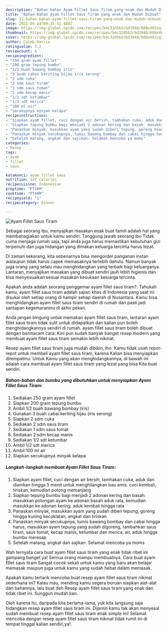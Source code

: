```yaml
---
description: "Bahan-bahan Ayam Fillet Saus Tiram yang enak dan Mudah Dibuat"
title: "Bahan-bahan Ayam Fillet Saus Tiram yang enak dan Mudah Dibuat"
slug: 11-bahan-bahan-ayam-fillet-saus-tiram-yang-enak-dan-mudah-dibuat
date: 2021-05-24T09:35:51.488Z
image: https://img-global.cpcdn.com/recipes/b4c32d5b2cbd3940/680x482cq70/ayam-fillet-saus-tiram-foto-resep-utama.jpg
thumbnail: https://img-global.cpcdn.com/recipes/b4c32d5b2cbd3940/680x482cq70/ayam-fillet-saus-tiram-foto-resep-utama.jpg
cover: https://img-global.cpcdn.com/recipes/b4c32d5b2cbd3940/680x482cq70/ayam-fillet-saus-tiram-foto-resep-utama.jpg
author: Caleb Harris
ratingvalue: 3.2
reviewcount: 4
recipeingredient:
- "250 gram ayam fillet"
- "200 gram tepung bumbu"
- "1/2 buah bawang bombay iris"
- "3 buah cabai keriting hijau iris serong"
- "2 sdm cuka"
- "2 sdm saus tiram"
- "1 sdm saus tomat"
- "2 sdm kecap manis"
- "1/2 sdt ketumbar"
- "1/2 sdt merica"
- "100 ml air"
- "secukupnya minyak kelapa"
recipeinstructions:
- "Siapkan ayam fillet, cuci dengan air bersih, tamhakan cuka, aduk dan diamkan hingga 5 menit untuk menghilangkan bau amis. cuci kembali, tiriskan, kemudian potong memanjang"
- "Siapkan tepung bumbu bagi menjadi 2 adonan kering dan basah. masukkan potongan ayam ke adonan basah aduk rata, kemudian masukkan ke adonan kering. aduk kembali hingga rata"
- "Panaskan minyak, masukkan ayam yang sudah diberi tepung, goreng hingga kuning kecoklatan, angkat dan tiriskan"
- "Panaskan minyak secukupnya, tumis bawang bombay dan cabai hingga harus, masukkan ayam tepung yang sudah digoreng, tambahkan saus tiram, saus tomat, kecap manis, ketumbar dan merica, air, aduk hingga bumbu meresap"
- "Setelah matang, angkat dan sajikan. Selamat mencoba ya moms"
categories:
- Resep
tags:
- ayam
- fillet
- saus

katakunci: ayam fillet saus 
nutrition: 147 calories
recipecuisine: Indonesian
preptime: "PT26M"
cooktime: "PT49M"
recipeyield: "1"
recipecategory: Dinner

---
```



![Ayam Fillet Saus Tiram](https://img-global.cpcdn.com/recipes/b4c32d5b2cbd3940/680x482cq70/ayam-fillet-saus-tiram-foto-resep-utama.jpg)

Sebagai seorang ibu, menyajikan masakan enak buat famili adalah hal yang membahagiakan untuk kamu sendiri. Tanggung jawab seorang ibu Tidak cuma menjaga rumah saja, tapi anda juga harus memastikan kebutuhan gizi terpenuhi dan juga hidangan yang dimakan keluarga tercinta harus lezat.

Di zaman  sekarang, kita sebenarnya bisa mengorder panganan instan walaupun tidak harus capek memasaknya terlebih dahulu. Namun banyak juga orang yang selalu mau menghidangkan yang terbaik bagi keluarganya. Lantaran, menyajikan masakan yang dibuat sendiri jauh lebih higienis dan bisa menyesuaikan sesuai masakan kesukaan keluarga tercinta. 



Apakah anda adalah seorang penggemar ayam fillet saus tiram?. Tahukah kamu, ayam fillet saus tiram adalah sajian khas di Indonesia yang saat ini disukai oleh setiap orang di hampir setiap daerah di Nusantara. Kamu bisa menghidangkan ayam fillet saus tiram sendiri di rumah dan pasti jadi santapan kegemaranmu di akhir pekan.

Anda jangan bingung untuk memakan ayam fillet saus tiram, lantaran ayam fillet saus tiram tidak sulit untuk didapatkan dan kalian pun boleh menghidangkannya sendiri di rumah. ayam fillet saus tiram boleh dibuat dengan bermacam cara. Kini pun sudah banyak banget resep modern yang membuat ayam fillet saus tiram semakin lebih nikmat.

Resep ayam fillet saus tiram juga mudah dibikin, lho. Kamu tidak usah repot-repot untuk membeli ayam fillet saus tiram, karena Kalian bisa menyiapkan ditempatmu. Untuk Kamu yang akan menghidangkannya, di bawah ini adalah cara membuat ayam fillet saus tiram yang lezat yang bisa Kita buat sendiri.

<!--inarticleads1-->

##### Bahan-bahan dan bumbu yang dibutuhkan untuk menyiapkan Ayam Fillet Saus Tiram:

1. Sediakan 250 gram ayam fillet
1. Siapkan 200 gram tepung bumbu
1. Ambil 1/2 buah bawang bombay (iris)
1. Gunakan 3 buah cabai keriting hijau (iris serong)
1. Siapkan 2 sdm cuka
1. Sediakan 2 sdm saus tiram
1. Sediakan 1 sdm saus tomat
1. Sediakan 2 sdm kecap manis
1. Sediakan 1/2 sdt ketumbar
1. Ambil 1/2 sdt merica
1. Ambil 100 ml air
1. Siapkan secukupnya minyak kelapa




<!--inarticleads2-->

##### Langkah-langkah membuat Ayam Fillet Saus Tiram:

1. Siapkan ayam fillet, cuci dengan air bersih, tamhakan cuka, aduk dan diamkan hingga 5 menit untuk menghilangkan bau amis. cuci kembali, tiriskan, kemudian potong memanjang
1. Siapkan tepung bumbu bagi menjadi 2 adonan kering dan basah. masukkan potongan ayam ke adonan basah aduk rata, kemudian masukkan ke adonan kering. aduk kembali hingga rata
1. Panaskan minyak, masukkan ayam yang sudah diberi tepung, goreng hingga kuning kecoklatan, angkat dan tiriskan
1. Panaskan minyak secukupnya, tumis bawang bombay dan cabai hingga harus, masukkan ayam tepung yang sudah digoreng, tambahkan saus tiram, saus tomat, kecap manis, ketumbar dan merica, air, aduk hingga bumbu meresap
1. Setelah matang, angkat dan sajikan. Selamat mencoba ya moms




Wah ternyata cara buat ayam fillet saus tiram yang enak tidak ribet ini gampang banget ya! Semua orang mampu membuatnya. Cara buat ayam fillet saus tiram Sangat cocok sekali untuk kamu yang baru akan belajar memasak maupun juga untuk kamu yang sudah hebat dalam memasak.

Apakah kamu tertarik mencoba buat resep ayam fillet saus tiram nikmat sederhana ini? Kalau mau, mending kamu segera buruan siapkan alat-alat dan bahannya, lalu buat deh Resep ayam fillet saus tiram yang enak dan tidak ribet ini. Sungguh mudah kan. 

Oleh karena itu, daripada kita berlama-lama, yuk kita langsung saja hidangkan resep ayam fillet saus tiram ini. Dijamin kamu tak akan menyesal sudah membuat resep ayam fillet saus tiram enak simple ini! Selamat mencoba dengan resep ayam fillet saus tiram nikmat tidak rumit ini di tempat tinggal kalian sendiri,ya!.


